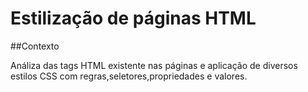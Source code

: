 # Estilização de páginas HTML

##Contexto

Análiza das tags HTML existente nas páginas e aplicação de diversos estilos CSS com regras,seletores,propriedades e valores.


